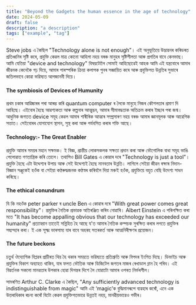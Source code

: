 ```yaml
---
title: "Beyond the Gadgets the human essence in the age of technology"
date: 2024-05-09
draft: false
description: "a description"
tags: ["example", "tag"]
---
```


Steve jobs এ কৈছিল "Technology alone is not enough"। এই অনুভূতিয়ে উদ্ভাৱনৰ কৰিডৰত প্রতিধ্বনিৰ সৃষ্টি কৰে, প্ৰযুক্তি কেৱল মাত্ৰ কোনো আহিলা নহয় বৰঞ্চ মানুহৰ সৃষ্টিশীলতা আৰু প্ৰগতিৰ বাবে কেনভাছ। আমি যেতিয়া "device and technology" বিষয়টোলৈ সোমাই আহিছোৱেই আহক আমি এই যন্ত্ৰবোৰে আমাৰ জীৱনক কেনেকৈ গঢ় দিয়ে, আমাৰ পাৰস্পৰিক ক্ৰিয়া কলাপক পুনৰ সজ্ঞায়িত কৰে আৰু প্ৰযুক্তিগত উন্নতিৰ সুভাৰে জতিলভাবে কোৱা ভৱিষ্যত আগজাননী দিয়ে। 

#### The symbiosis of Devices of Humunity

প্ৰথম চকাৰ আৱিষ্কাৰৰ পৰা আৰম্ভ কৰি quantum computer ৰ লৈকে মানুহে নিজৰ কৌশলতাৰ প্ৰমাণ দি আহিছে। এইবোৰ হৈছে আৱশ্যকতা আৰু কল্পনাৰ আত্মুদ্ভব, আমাৰ সীমাবদ্ধতাক অতিক্ৰম কৰাৰ ইচ্ছাৰ পৰা জন্ম। আধুনিক জগতত device সমূহ কেৱল আমাৰ শাৰীৰিক আত্মাৰ সম্প্ৰসাৰণ নহয় বৰঞ্চ আমাৰ জ্ঞানমূলক আৰু আৱেগিক সত্তাত। সেইবোৰৰ যোগাযোগ স্থাপন, সুস্থ কৰা আৰু পৰ্যবসিত কৰাৰ শক্তি আছে। 

#### Technology:- The Great Enabler

প্ৰযুক্তি আমাৰ সময়ৰ মহান সক্ষমক। ই বিজ্ঞ, প্ৰান্তীয় লোকসকলক সক্ষতা প্ৰদান কৰা আৰু ভৌগোলিক বাধা সমূহ ভাঙি পেলোৱাত গণতান্ত্ৰিক কৰি তোলে। তথাপিও Bill Gates এ কোৱাৰ দৰে "Technology is just a tool"। প্ৰযুক্তি হৈছে এটা উদ্দেশ্যৰ উপায় আৰু সেই উদ্দেশ্যই হৈছে মানবতাৰ উন্নতি। লাগিলে সেইয়া জীৱন ৰক্ষাৰ নিদান-বিজ্ঞান সঞ্জুকেই হওঁক বা সেইয়া কণ্ঠৰুদ্ধজনক কণ্ঠস্বৰ কৰিবলৈ দিয়া মঞ্চই হওঁক, প্ৰযুক্তিয়ে বহুত বেছি উদেশ্য সাধন কৰিছে। 

#### The ethical conundrum

যি কি নহওঁক peter parker ৰ uncle Ben এ কোৱাৰ দৰে "With great power comes great responsibility"। প্ৰযুক্তিৰ নৈতিক প্ৰভাৱক অতিৰঞ্জিত কৰিব নোৱাৰি। Albert Einstein এ পৰিলক্ষিত কৰা মতে "It has become appalling obvious that our technology has exceeded our humanity" প্ৰত্যাহ্বান তাতেই সন্নিহিত হৈ আছে য'ত আমাৰ নৈতিক কম্পচক সুৰক্ষিত কৰাৰ লগতে প্ৰযুক্তিৰ সদ্ব্যব্হাৰ কৰা। ই এক সূক্ষ্ম ভাৰসাম্য যাৰ বাবে অহৰহ সতৰকৰ্ত আৰু আত্মনিৰীক্ষণৰ প্ৰয়োজন। 

#### The future beckons

চতুৰ্থ ঔদ্যোগিক বিপ্লৱৰ প্ৰাচীৰত থিয় হৈ থকাৰ সময়তে ভৱিষ্যতে প্ৰতিশ্ৰুতি আৰু বিপদৰ ইংগিত দিছে। ডিভাইচ আৰু প্ৰযুক্তিৰ বিকাশ অব্যাহত থাকিব, যাৰ ফলত ভৌতিক আৰু ডিজিটেল জগতৰ মাজৰ ৰেখাডাল ম্লান হৈ পৰিব।  এই বিৱৰ্তনক সকলো মানৱতাৰ উপকাৰ হোৱা দিগন্তৰ দিশে লৈ যোৱাটো আমাৰ ওপৰত নিৰ্ভৰশীল।

সামৰণিত Arthur C. Clarke এ কৈছিল, "Any sufficiently advanced technology is indistinguishable from magic"  আমি এই ‘magic’ক বুদ্ধিমানৰূপে ব্যৱহাৰ কৰোঁ, এনে এক উত্তৰাধিকাৰ ৰচনা কৰোঁ যিটো কেৱল প্ৰযুক্তিগতভাৱে উন্নতই নহয়, মানৱীয়ভাৱেও গভীৰ।
